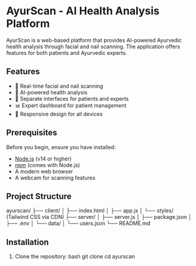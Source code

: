 # AyurScan - AI Health Analysis Platform

AyurScan is a web-based platform that provides AI-powered Ayurvedic health analysis through facial and nail scanning. The application offers features for both patients and Ayurvedic experts.

## Features

- 📸 Real-time facial and nail scanning
- 🤖 AI-powered health analysis
- 👥 Separate interfaces for patients and experts
- 📊 Expert dashboard for patient management
- 📱 Responsive design for all devices

## Prerequisites

Before you begin, ensure you have installed:
- [Node.js](https://nodejs.org/) (v14 or higher)
- [npm](https://www.npmjs.com/) (comes with Node.js)
- A modern web browser
- A webcam for scanning features

## Project Structure

ayurscan/
├── client/
│ ├── index.html
│ ├── app.js
│ └── styles/ (Tailwind CSS via CDN)
├── server/
│ ├── server.js
│ ├── package.json
│ ├── .env
│ └── data/
│ └── users.json
└── README.md
## Installation

1. Clone the repository:
   bash
   git clone 
   cd ayurscan
